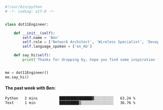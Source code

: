 ```python
#!/usr/bin/python
# -*- coding: utf-8 -*-


class dot11Engineer:

    def __init__(self):
        self.name = 'Ben'
        self.role = ['Network Architect', 'Wireless Specialist', 'Devops Engineer']
        self.language_spoken = ['en_AU']

    def say_hi(self):
        print('Thanks for dropping by, hope you find some inspiration from my work.')


me = dot11Engineer()
me.say_hi()
```

#### The past week with Ben:
<!--START_SECTION:waka-->

```txt
Python   2 mins          ███████████████▓░░░░░░░░░   63.24 %
Text     1 min           █████████▒░░░░░░░░░░░░░░░   36.76 %
```

<!--END_SECTION:waka-->  



